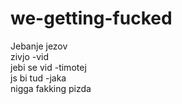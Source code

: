 # we-getting-fucked
Jebanje jezov  
zivjo -vid  
jebi se vid -timotej  
js bi tud -jaka  
nigga 
fakking pizda  
